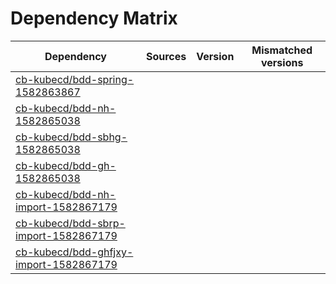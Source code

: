 # Dependency Matrix

Dependency | Sources | Version | Mismatched versions
---------- | ------- | ------- | -------------------
[cb-kubecd/bdd-spring-1582863867](https://github.com/cb-kubecd/bdd-spring-1582863867.git) |  | []() | 
[cb-kubecd/bdd-nh-1582865038](https://github.com/cb-kubecd/bdd-nh-1582865038.git) |  | []() | 
[cb-kubecd/bdd-sbhg-1582865038](https://github.com/cb-kubecd/bdd-sbhg-1582865038.git) |  | []() | 
[cb-kubecd/bdd-gh-1582865038](https://github.com/cb-kubecd/bdd-gh-1582865038.git) |  | []() | 
[cb-kubecd/bdd-nh-import-1582867179](https://github.com/cb-kubecd/bdd-nh-import-1582867179.git) |  | []() | 
[cb-kubecd/bdd-sbrp-import-1582867179](https://github.com/cb-kubecd/bdd-sbrp-import-1582867179.git) |  | []() | 
[cb-kubecd/bdd-ghfjxy-import-1582867179](https://github.com/cb-kubecd/bdd-ghfjxy-import-1582867179.git) |  | []() | 

